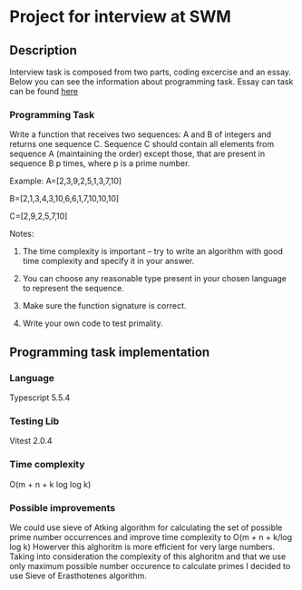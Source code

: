 # Project for interview at SWM

## Description

Interview task is composed from two parts, coding excercise and an essay. Below you can see the information about programming task. Essay can task can be found [here](swm-task.md)

### Programming Task

Write a function that receives two sequences: A and B of integers and returns one sequence C. Sequence C should contain all elements from sequence A (maintaining the order) except those, that are present in sequence B p times, where p is a prime number.

Example:
A=[2,3,9,2,5,1,3,7,10]

B=[2,1,3,4,3,10,6,6,1,7,10,10,10]

C=[2,9,2,5,7,10]

Notes:

1. The time complexity is important – try to write an algorithm with good time complexity and specify it in your answer.

2. You can choose any reasonable type present in your chosen language to represent the sequence.

3. Make sure the function signature is correct.

4. Write your own code to test primality.

## Programming task implementation

### Language

Typescript 5.5.4

### Testing Lib

Vitest 2.0.4

### Time complexity

O(m + n + k log log k)

### Possible improvements

We could use sieve of Atking algorithm for calculating the set of possible prime number occurrences and improve time complexity to O(m + n + k/log log k) Howerver this alghoritm is more efficient for very large numbers. Taking into consideration the complexity of this alghoritm and that we use only maximum possible number occurence to calculate primes I decided to use Sieve of Erasthotenes algorithm.
